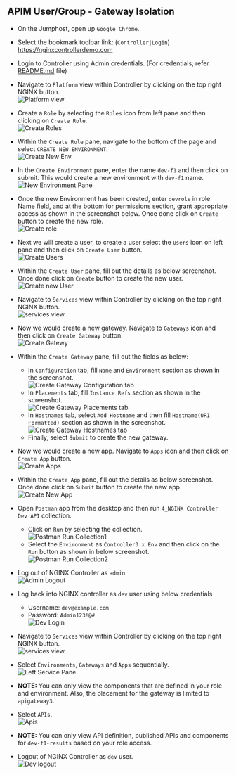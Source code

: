 ## APIM User/Group - Gateway Isolation

- On the Jumphost, open up `Google Chrome`.

- Select the bookmark toolbar link: (`Controller|Login`) https://nginxcontrollerdemo.com 

- Login to Controller using Admin credentials. (For credentials, refer [README.md](../README.md#demo-environment-related-credentials) file)

- Navigate to `Platform` view within Controller by clicking on the top right NGINX button.<br>
![Platform view](Media/02_Controller_Platform_view.png)

- Create a `Role` by selecting the `Roles` icon from left pane and then clicking on `Create Role`.<br>
![Create Roles](Media/UserGroup/01_UserGroup_roles.png)

- Within the `Create Role` pane, navigate to the bottom of the page and select `CREATE NEW ENVIRONMENT`.<br>
![Create New Env](Media/UserGroup/02_UserGroup_create_env.png)

- In the `Create Environment` pane, enter the name `dev-f1` and then click on submit. This would create a new environment with `dev-f1` name.
![New Environment Pane](Media/UserGroup/03_UserGroup_new_env_pane.png)

- Once the new Environment has been created, enter `devrole` in role Name field, and at the bottom for permissions section, grant appropriate access as shown in the screenshot below. Once done click on `Create` button to create the new role.<br>
![Create role](Media/UserGroup/04_UserGroup_create_role.png)

- Next we will create a user, to create a user select the `Users` icon on left pane and then click on `Create User` button.<br>
![Create Users](Media/UserGroup/05_UserGroup_users.png)

- Within the `Create User` pane, fill out the details as below screenshot. Once done click on `Create` button to create the new user.
  ![Create new User](Media/UserGroup/06_UserGroup_create_user.png)

- Navigate to `Services` view within Controller by clicking on the top right NGINX button.<br>
![services view](Media/01_Controller_Services_view.png)

- Now we would create a new gateway. Navigate to `Gateways` icon and then click on `Create Gateway` button.<br>
![Create Gatewy](Media/UserGroup/07_UserGroup_gateways.png)

- Within the `Create Gateway` pane, fill out the fields as below:
  - In `Configuration` tab, fill `Name` and `Environment` section as shown in the screenshot.<br>
  ![Create Gateway Configuration tab](Media/UserGroup/08_UserGroup_gateway_config.png)
  - In `Placements` tab, fill `Instance Refs` section as shown in the screenshot.<br>
  ![Create Gateway Placements tab](Media/UserGroup/09_UserGroup_gateway_placements.png)
  - In `Hostnames` tab, select `Add Hostname` and then fill `Hostname(URI Formatted)` section as shown in the screenshot.<br>
  ![Create Gateway Hostnames tab](Media/UserGroup/10_UserGroup_gateway_hostnames.png)
  - Finally, select `Submit` to create the new gateway.
  
- Now we would create a new app. Navigate to `Apps` icon and then click on `Create App` button.<br>
![Create Apps](Media/UserGroup/11_UserGroup_apps.png)

- Within the `Create App` pane, fill out the details as below screenshot. Once done click on `Submit` button to create the new app.
![Create New App](Media/UserGroup/12_UserGroup_apps_create.png)

- Open `Postman` app from the desktop and then run `4_NGINX Controller Dev API` collection.
  - Click on `Run` by selecting the collection.<br> 
  ![Postman Run Collection1](Media/UserGroup/13_UserGroup_postman1.png)
  - Select the `Environment` as `Controller3.x Env` and then click on the `Run` button as shown in below screenshot.<br>
    ![Postman Run Collection2](Media/UserGroup/14_UserGroup_postman2.png)

- Log out of NGINX Controller as `admin`<br>
  ![Admin Logout](Media/UserGroup/15_UserGroup_Admin_logout.png)

- Log back into NGINX controller as `dev` user using below credentials
  - Username: `dev@example.com`
  - Password: `Admin123!@#`<br>
![Dev Login](Media/UserGroup/16_UserGroup_Dev_Login.png)

- Navigate to `Services` view within Controller by clicking on the top right NGINX button.<br>
![services view](Media/01_Controller_Services_view.png)

- Select `Environments`, `Gateways` and `Apps` sequentially.<br>
![Left Service Pane](Media/UserGroup/17_UserGroup_env_gateway_apps.png)

- **NOTE:** You can only view the components that are defined in your role and environment. Also, the placement for the gateway is limited to `apigateway3`.

- Select `APIs`.<br> 
  ![Apis](Media/03_Controller_Services_API.png)

- **NOTE:** You can only view API definition, published APIs and components for `dev-f1-results` based on your role access.

- Logout of NGINX Controller as `dev` user.<br>
![Dev logout](Media/UserGroup/18_UserGroup_Dev_logout.png)